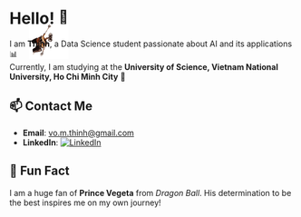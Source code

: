 # Hello! 👋<img src="assets/walle.gif" alt="Wall-E hanging around" width="70" style="vertical-align:bottom; margin-bottom:-55px; margin-left:-70px;">


I am **Thinh**, a Data Science student passionate about AI and its applications 📊  
Currently, I am studying at the **University of Science, Vietnam National University, Ho Chi Minh City** 🔬

## 📫 Contact Me

- **Email**: [vo.m.thinh@gmail.com](mailto:vo.m.thinh@gmail.com)  
- **LinkedIn**: [![LinkedIn](https://img.shields.io/badge/LinkedIn-ThinhVoMinh-blue?style=flat&logo=linkedin)](https://www.linkedin.com/in/vmthinh)

## 👾 Fun Fact

I am a huge fan of **Prince Vegeta** from *Dragon Ball*. His determination to be the best inspires me on my own journey!